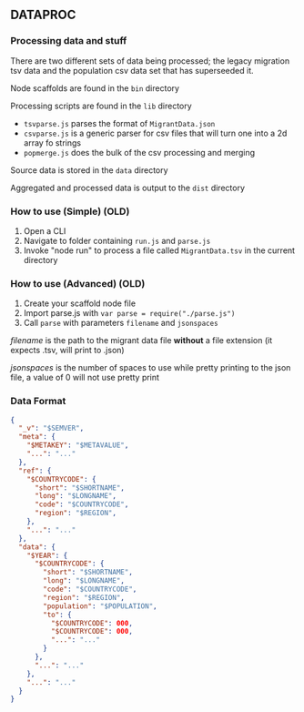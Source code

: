 ## DATAPROC
### Processing data and stuff

There are two different sets of data being processed; the legacy migration tsv data and the population csv data set that has superseeded it.

Node scaffolds are found in the `bin` directory

Processing scripts are found in the `lib` directory

* `tsvparse.js` parses the format of `MigrantData.json`
* `csvparse.js` is a generic parser for csv files that will turn one into a 2d array fo strings
* `popmerge.js` does the bulk of the csv processing and merging

Source data is stored in the `data` directory

Aggregated and processed data is output to the `dist` directory

### How to use (Simple) (OLD)

1. Open a CLI
2. Navigate to folder containing `run.js` and `parse.js`
3. Invoke "node run" to process a file called `MigrantData.tsv` in the current directory

### How to use (Advanced) (OLD)

1. Create your scaffold node file
2. Import parse.js with `var parse = require("./parse.js")`
3. Call `parse` with parameters `filename` and `jsonspaces`

_filename_ is the path to the migrant data file **without** a file extension (it expects .tsv, will print to .json)

_jsonspaces_ is the number of spaces to use while pretty printing to the json file, a value of 0 will not use pretty print

### Data Format

```JSON
{
  "_v": "$SEMVER",
  "meta": {
    "$METAKEY": "$METAVALUE",
    "...": "..."
  },
  "ref": {
    "$COUNTRYCODE": {
      "short": "$SHORTNAME",
      "long": "$LONGNAME",
      "code": "$COUNTRYCODE",
      "region": "$REGION",
    },
    "...": "..."
  },
  "data": {
    "$YEAR": {
      "$COUNTRYCODE": {
        "short": "$SHORTNAME",
        "long": "$LONGNAME",
        "code": "$COUNTRYCODE",
        "region": "$REGION",
        "population": "$POPULATION",
        "to": {
          "$COUNTRYCODE": 000,
          "$COUNTRYCODE": 000,
          "...": "..."
        }
      },
      "...": "..."
    },
    "...": "..."
  }
}
```
